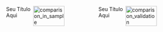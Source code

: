 <div style="display: flex; justify-content: center;">
      <br>
      <div class="texto-titulo">Seu Título Aqui</div>
      <br>
      <img style="width: 48%;" alt="comparison_in_sample" src="https://github.com/user-attachments/assets/f2df2f7f-c1d8-46fd-a93e-42f3857794e7" />
      <div class="texto-titulo">Seu Título Aqui</div>
      <br>
      <img style="width: 48%;" alt="comparison_validation" src="https://github.com/user-attachments/assets/4d125f16-ce47-40dd-9092-21abf88b4cb2" />
</div>

